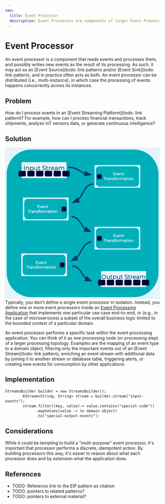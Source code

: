 ```yaml
---
seo:
  title: Event Processor
  description: Event Processors are components of larger Event Processing Applications which applies a discrete idempotent operation on an Event. 
---
```


# Event Processor
An event processor is a component that reads events and processes them, and possibly writes new events as the result of its processing. As such, it may act as an [Event Source](todo: link pattern) and/or [Event Sink](todo: link pattern), and in practice often acts as both. An event processor can be distributed (i.e., multi-instance), in which case the processing of events happens concurrently across its instances.

## Problem
How do I process events in an [Event Streaming Platform](todo: link pattern)? For example, how can I process financial transactions, track shipments, analyze IoT sensors data, or generate continuous intelligence?

## Solution
![event-processor](../img/event-processor.png)
Typically, you don't define a single event processor in isolation. Instead, you define one or more event processors inside an [Event Processing Application](event-processing-application.md) that implements one particular use case end-to-end, or (e.g., in the case of microservices) a subset of the overall business logic limited to the bounded context of a particular domain. 

An event processor performs a specific task within the event processing application. You can think of it as one processing node (or processing step) of a larger processing topology. Examples are the mapping of an event type to a domain object, filtering only the important events out of an [Event Stream](todo: link pattern), enriching an event stream with additional data by joining it to another stream or database table, triggering alerts, or creating new events for consumption by other applications.

## Implementation

```
StreamsBuilder builder = new StreamsBuilder();
        KStream<String, String> stream = builder.stream("input-events");
        stream.filter((key, value)-> value.contains("special-code"))
              .mapValues(value -> to domain object)
              .to("special-output-events");
```

## Considerations

While it could be tempting to build a "multi-purpose" event processor, it's important that processor performs a discrete, idempotent action.  By building processors this way, it's easier to reason about what each processor does and by extension what the application does. 


## References
* TODO: Reference link to the EIP pattern as citation
* TODO: pointers to related patterns?
* TODO: pointers to external material?
